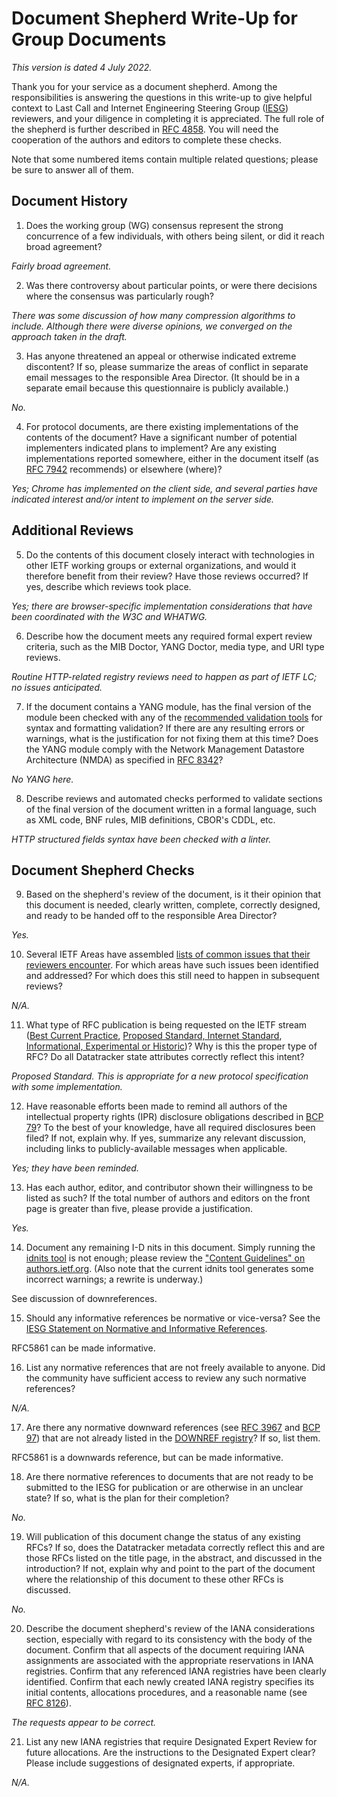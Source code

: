 # Document Shepherd Write-Up for Group Documents

*This version is dated 4 July 2022.*

Thank you for your service as a document shepherd. Among the responsibilities is
answering the questions in this write-up to give helpful context to Last Call
and Internet Engineering Steering Group ([IESG][1]) reviewers, and your
diligence in completing it is appreciated. The full role of the shepherd is
further described in [RFC 4858][2]. You will need the cooperation of the authors
and editors to complete these checks.

Note that some numbered items contain multiple related questions; please be sure
to answer all of them.

## Document History

1. Does the working group (WG) consensus represent the strong concurrence of a
   few individuals, with others being silent, or did it reach broad agreement?

_Fairly broad agreement._

2. Was there controversy about particular points, or were there decisions where
   the consensus was particularly rough?

_There was some discussion of how many compression algorithms to include. Although there were diverse opinions, we converged on the approach taken in the draft._

3. Has anyone threatened an appeal or otherwise indicated extreme discontent? If
   so, please summarize the areas of conflict in separate email messages to the
   responsible Area Director. (It should be in a separate email because this
   questionnaire is publicly available.)

_No._

4. For protocol documents, are there existing implementations of the contents of
   the document? Have a significant number of potential implementers indicated
   plans to implement? Are any existing implementations reported somewhere,
   either in the document itself (as [RFC 7942][3] recommends) or elsewhere
   (where)?

_Yes; Chrome has implemented on the client side, and several parties have indicated interest and/or intent to implement on the server side._

## Additional Reviews

5. Do the contents of this document closely interact with technologies in other
   IETF working groups or external organizations, and would it therefore benefit
   from their review? Have those reviews occurred? If yes, describe which
   reviews took place.

_Yes; there are browser-specific implementation considerations that have been coordinated with the W3C and WHATWG._

6. Describe how the document meets any required formal expert review criteria,
   such as the MIB Doctor, YANG Doctor, media type, and URI type reviews.

*Routine HTTP-related registry reviews need to happen as part of IETF LC; no issues anticipated.*

7. If the document contains a YANG module, has the final version of the module
   been checked with any of the [recommended validation tools][4] for syntax and
   formatting validation? If there are any resulting errors or warnings, what is
   the justification for not fixing them at this time? Does the YANG module
   comply with the Network Management Datastore Architecture (NMDA) as specified
   in [RFC 8342][5]?

_No YANG here._

8. Describe reviews and automated checks performed to validate sections of the
   final version of the document written in a formal language, such as XML code,
   BNF rules, MIB definitions, CBOR's CDDL, etc.

*HTTP structured fields syntax have been checked with a linter.*


## Document Shepherd Checks

9. Based on the shepherd's review of the document, is it their opinion that this
   document is needed, clearly written, complete, correctly designed, and ready
   to be handed off to the responsible Area Director?

_Yes._

10. Several IETF Areas have assembled [lists of common issues that their
    reviewers encounter][6]. For which areas have such issues been identified
    and addressed? For which does this still need to happen in subsequent
    reviews?

_N/A._

11. What type of RFC publication is being requested on the IETF stream ([Best
    Current Practice][12], [Proposed Standard, Internet Standard][13],
    [Informational, Experimental or Historic][14])? Why is this the proper type
    of RFC? Do all Datatracker state attributes correctly reflect this intent?

_Proposed Standard. This is appropriate for a new protocol specification with some implementation._

12. Have reasonable efforts been made to remind all authors of the intellectual
    property rights (IPR) disclosure obligations described in [BCP 79][7]? To
    the best of your knowledge, have all required disclosures been filed? If
    not, explain why. If yes, summarize any relevant discussion, including links
    to publicly-available messages when applicable.

_Yes; they have been reminded._

13. Has each author, editor, and contributor shown their willingness to be
    listed as such? If the total number of authors and editors on the front page
    is greater than five, please provide a justification.

_Yes._

14. Document any remaining I-D nits in this document. Simply running the [idnits
    tool][8] is not enough; please review the ["Content Guidelines" on
    authors.ietf.org][15]. (Also note that the current idnits tool generates
    some incorrect warnings; a rewrite is underway.)

See discussion of downreferences.

15. Should any informative references be normative or vice-versa? See the [IESG
    Statement on Normative and Informative References][16].

RFC5861 can be made informative.

16. List any normative references that are not freely available to anyone. Did
    the community have sufficient access to review any such normative
    references?

_N/A._

17. Are there any normative downward references (see [RFC 3967][9] and [BCP
    97][10]) that are not already listed in the [DOWNREF registry][17]? If so,
    list them.

RFC5861 is a downwards reference, but can be made informative.

18. Are there normative references to documents that are not ready to be
    submitted to the IESG for publication or are otherwise in an unclear state?
    If so, what is the plan for their completion?

_No._

19. Will publication of this document change the status of any existing RFCs? If
    so, does the Datatracker metadata correctly reflect this and are those RFCs
    listed on the title page, in the abstract, and discussed in the
    introduction? If not, explain why and point to the part of the document
    where the relationship of this document to these other RFCs is discussed.

_No._

20. Describe the document shepherd's review of the IANA considerations section,
    especially with regard to its consistency with the body of the document.
    Confirm that all aspects of the document requiring IANA assignments are
    associated with the appropriate reservations in IANA registries. Confirm
    that any referenced IANA registries have been clearly identified. Confirm
    that each newly created IANA registry specifies its initial contents,
    allocations procedures, and a reasonable name (see [RFC 8126][11]).

_The requests appear to be correct._

21. List any new IANA registries that require Designated Expert Review for
    future allocations. Are the instructions to the Designated Expert clear?
    Please include suggestions of designated experts, if appropriate.

_N/A._


[1]: https://www.ietf.org/about/groups/iesg/
[2]: https://www.rfc-editor.org/rfc/rfc4858.html
[3]: https://www.rfc-editor.org/rfc/rfc7942.html
[4]: https://wiki.ietf.org/group/ops/yang-review-tools
[5]: https://www.rfc-editor.org/rfc/rfc8342.html
[6]: https://wiki.ietf.org/group/iesg/ExpertTopics
[7]: https://www.rfc-editor.org/info/bcp79
[8]: https://www.ietf.org/tools/idnits/
[9]: https://www.rfc-editor.org/rfc/rfc3967.html
[10]: https://www.rfc-editor.org/info/bcp97
[11]: https://www.rfc-editor.org/rfc/rfc8126.html
[12]: https://www.rfc-editor.org/rfc/rfc2026.html#section-5
[13]: https://www.rfc-editor.org/rfc/rfc2026.html#section-4.1
[14]: https://www.rfc-editor.org/rfc/rfc2026.html#section-4.2
[15]: https://authors.ietf.org/en/content-guidelines-overview
[16]: https://www.ietf.org/about/groups/iesg/statements/normative-informative-references/
[17]: https://datatracker.ietf.org/doc/downref/

